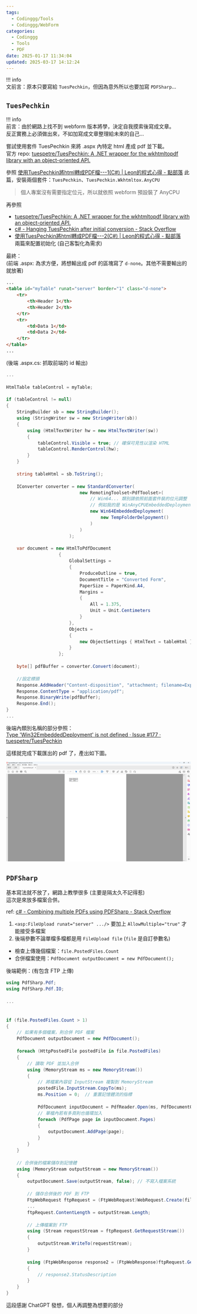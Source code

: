 ```yaml
---
tags:
  - Codinggg/Tools
  - Codinggg/WebForm
categories:
  - Codinggg
  - Tools
  - PDF
date: 2025-01-17 11:34:04
updated: 2025-03-17 14:12:24
---
```

!!! info  
	文前言：原本只要寫給 `TuesPechkin`，但因為意外所以也要加寫 `PDFSharp`...

## `TuesPechkin`

!!! info  
	前言：由於網路上找不到 webform 版本將學，決定自我摸索後寫成文章。  
	反正實務上必須做出來，不如加寫成文章整理給未來的自己...


嘗試使用套件 TuesPechkin 來將 .aspx 內特定 html 產成 pdf 並下載。  
官方 repo: [tuespetre/TuesPechkin: A .NET wrapper for the wkhtmltopdf library with an object-oriented API.](https://github.com/tuespetre/TuesPechkin)

參照 [使用TuesPechkin將html轉成PDF檔---1(C#) | Leon的程式心得 - 點部落](https://dotblogs.com.tw/Leon-Yang/2021/01/21/174529) 此篇，安裝兩個套件：`TuesPechkin`、`TuesPechkin.Wkhtmltox.AnyCPU`
> 個人專案沒有需要指定位元，所以就依照 webform 預設裝了 AnyCPU

再參照  
- [tuespetre/TuesPechkin: A .NET wrapper for the wkhtmltopdf library with an object-oriented API.](https://github.com/tuespetre/TuesPechkin?tab=readme-ov-file#5-putting-it-all-together)
- [c# - Hanging TuesPechkin after initial conversion - Stack Overflow](https://stackoverflow.com/questions/28037517/hanging-tuespechkin-after-initial-conversion)  
- [使用TuesPechkin將html轉成PDF檔---2(C#) | Leon的程式心得 - 點部落](https://dotblogs.com.tw/Leon-Yang/2021/01/22/135047)  
兩篇來配置初始化 (自己客製化為需求)

最終：  
(前端 .aspx: 為求方便，將想輸出成 pdf 的區塊寫了 `d-none`。其他不需要輸出的就放著)
``` aspx
...
<table id="myTable" runat="server" border="1" class="d-none">
    <tr>
        <th>Header 1</th>
        <th>Header 2</th>
    </tr>
    <tr>
        <td>Data 1</td>
        <td>Data 2</td>
    </tr>
</table>
...
```

(後端 .aspx.cs: 抓取前端的 id 輸出)
``` csharp
...

HtmlTable tableControl = myTable;

if (tableControl != null)
{
    StringBuilder sb = new StringBuilder();
    using (StringWriter sw = new StringWriter(sb))
    {
        using (HtmlTextWriter hw = new HtmlTextWriter(sw))
        {
            tableControl.Visible = true; // 確保可見性以渲染 HTML
            tableControl.RenderControl(hw);
        }
    }

    string tableHtml = sb.ToString();
    
	IConverter converter = new StandardConverter(
			                new RemotingToolset<PdfToolset>(
				                // Win64... 類別請依照前面套件裝的位元調整
				                // 例如我的是 WinAnyCPUEmbeddedDeployment
			                    new Win64EmbeddedDeployment(
				                    new TempFolderDelpoyment()
								)
							)
						);
	
	var document = new HtmlToPdfDocument
					{
						GlobalSettings =
						{
							ProduceOutline = true,
							DocumentTitle = "Converted Form",
							PaperSize = PaperKind.A4,
							Margins =
							{
								All = 1.375,
								Unit = Unit.Centimeters
							}
						},
						Objects =
						{
							new ObjectSettings { HtmlText = tableHtml }
						}
					};
	
	byte[] pdfBuffer = converter.Convert(document);

	//設定標頭
	Response.AddHeader("Content-disposition", "attachment; filename=ExportedTable.pdf");
	Response.ContentType = "application/pdf";
	Response.BinaryWrite(pdfBuffer);
	Response.End();
}
...
```

後端內類別名稱的部分參照：  
[Type 'Win32EmbeddedDeployment' is not defined · Issue #177 · tuespetre/TuesPechkin](https://github.com/tuespetre/TuesPechkin/issues/177)

這樣就完成下載匯出的 pdf 了，產出如下圖。

![](../../../assets/images/TuesPechkin_export_pdf.png)


## `PDFSharp`

基本寫法就不放了，網路上教學很多 (主要是隔太久不記得惹)  
這次是來放多檔案合併。

ref: [c# - Combining multiple PDFs using PDFSharp - Stack Overflow](https://stackoverflow.com/questions/4995263/combining-multiple-pdfs-using-pdfsharp)

1. `<asp:FileUpload runat="server" .../>` 要加上 `AllowMultiple="true"` 才能接受多檔案
2. 後端參數不論單檔多檔都是用 `FileUpload file` (`file` 是自訂參數名)

- 檢查上傳幾個檔案：`file.PostedFiles.Count`
- 合併檔案使用：`PdfDocument outputDocument = new PdfDocument();`


後端範例：(有包含 FTP 上傳)

```cs
using PdfSharp.Pdf;  
using PdfSharp.Pdf.IO;

...


if (file.PostedFiles.Count > 1)  
{  
	// 如果有多個檔案，則合併 PDF 檔案  
	PdfDocument outputDocument = new PdfDocument();  

	foreach (HttpPostedFile postedFile in file.PostedFiles)  
	{  
		// 讀取 PDF 並加入合併  
		using (MemoryStream ms = new MemoryStream())  
		{  
			// 將檔案內容從 InputStream 複製到 MemoryStream  
			postedFile.InputStream.CopyTo(ms);  
			ms.Position = 0;  // 重置記憶體流的指標  

			PdfDocument inputDocument = PdfReader.Open(ms, PdfDocumentOpenMode.Import);  
			// 單檔內若有多頁則也循環加入
			foreach (PdfPage page in inputDocument.Pages)  
			{  
				outputDocument.AddPage(page);  
			}  
		}  
	}  

	// 合併後的檔案儲存到記憶體  
	using (MemoryStream outputStream = new MemoryStream())  
	{  
		outputDocument.Save(outputStream, false); // 不寫入檔案系統  

		// 儲存合併後的 PDF 到 FTP  
		FtpWebRequest ftpRequest = (FtpWebRequest)WebRequest.Create(filePath);  
		...
		ftpRequest.ContentLength = outputStream.Length;  

		// 上傳檔案到 FTP  
		using (Stream requestStream = ftpRequest.GetRequestStream())  
		{  
			outputStream.WriteTo(requestStream);  
		}  

		using (FtpWebResponse response2 = (FtpWebResponse)ftpRequest.GetResponse())
		{  
			// response2.StatusDescription
		}  
	}  
}
```


這段感謝 ChatGPT 發想，個人再調整為想要的部分